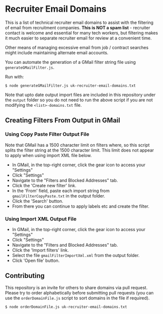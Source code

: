 # Recruiter Email Domains

This is a list of technical recruiter email domains to assist with the filtering of email from recruitment companies. **This is NOT a spam list** - recruiter contact is welcome and essential for many tech workers, but filtering makes it much easier to separate recruiter email for review at a convenient time.

Other means of managing excessive email from job / contract searches might include maintaining alternate email accounts.


You can automate the generation of a GMail filter string file using `generateGMailFilter.js`.

Run with:

```
$ node generateGMailFilter.js uk-recruiter-email-domains.txt
```

Note that upto date output import files are included in this repository under the `output` folder so you do not need to run the above script if you are not modifying the `<list>-domains.txt` file. 

## Creating Filters From Output in GMail

### Using Copy Paste Filter Output File

Note that GMail has a 1500 character limit on filters where, so this script splits the filter string at the 1500 character limit. This limit does not appear to apply when using import XML file below.

- In GMail, in the top-right corner, click the gear icon to access your "Settings"
- Click "Settings"
- Navigate to the "Filters and Blocked Addresses" tab.
- Click the 'Create new filter' link.
- In the 'From' field, paste each import string from `gmailFilterCopyPaste.txt` in the output folder.
- Click the 'Search' button.
- From there you can continue to apply labels etc and create the filter.

### Using Import XML Output File

- In GMail, in the top-right corner, click the gear icon to access your "Settings"
- Click "Settings"
- Navigate to the "Filters and Blocked Addresses" tab.
- Click the 'Import filters' link.
- Select the file `gmailFilterImportXml.xml` from the output folder.
- Click 'Open file' button.

## Contributing

This repository is an invite for others to share domains via pull request. Please try to order alphabetically before submitting pull requests (you can use the `orderDomainFile.js` script to sort domains in the file if required).

```
$ node orderDomainFile.js uk-recruiter-email-domains.txt 
```